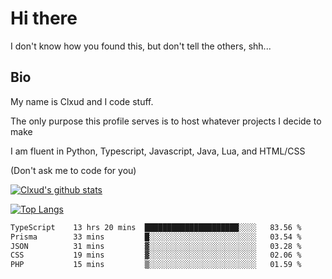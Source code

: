 

# Hi there
I don't know how you found this, but don't tell the others, shh...

## Bio
My name is Clxud and I code stuff.

The only purpose this profile serves is to host whatever projects I decide to make

I am fluent in Python, Typescript, Javascript, Java, Lua, and HTML/CSS



(Don't ask me to code for you)

[![Clxud's github stats](https://github-readme-stats.vercel.app/api?username=cloudwithax&count_private=true&theme=dark&show_icons=true)](https://github.com/anuraghazra/github-readme-stats) 

[![Top Langs](https://github-readme-stats.vercel.app/api/top-langs/?username=cloudwithax&theme=dark)](https://github.com/anuraghazra/github-readme-stats)

<!--START_SECTION:waka-->

```txt
TypeScript    13 hrs 20 mins  █████████████████████░░░░   83.56 %
Prisma        33 mins         █░░░░░░░░░░░░░░░░░░░░░░░░   03.54 %
JSON          31 mins         ▓░░░░░░░░░░░░░░░░░░░░░░░░   03.28 %
CSS           19 mins         ▓░░░░░░░░░░░░░░░░░░░░░░░░   02.06 %
PHP           15 mins         ▒░░░░░░░░░░░░░░░░░░░░░░░░   01.59 %
```

<!--END_SECTION:waka-->







